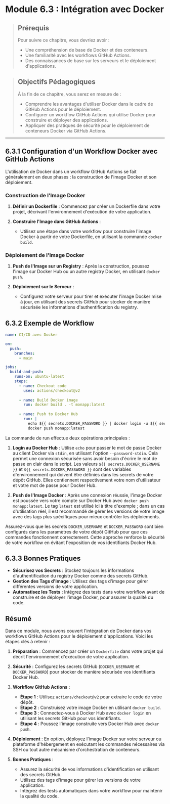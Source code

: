 # Module 6.3 : Intégration avec Docker

<blockquote>
  <h2>Prérequis</h2>
  <p>Pour suivre ce chapitre, vous devriez avoir :</p>
  <ul>
    <li>Une compréhension de base de Docker et des conteneurs.</li>
    <li>Une familiarité avec les workflows GitHub Actions.</li>
    <li>Des connaissances de base sur les serveurs et le déploiement d'applications.</li>
  </ul>
</blockquote>

<blockquote>
  <h2>Objectifs Pédagogiques</h2>
  <p>À la fin de ce chapitre, vous serez en mesure de :</p>
  <ul>
    <li>Comprendre les avantages d'utiliser Docker dans le cadre de GitHub Actions pour le déploiement.</li>
    <li>Configurer un workflow GitHub Actions qui utilise Docker pour construire et déployer des applications.</li>
    <li>Appliquer des pratiques de sécurité pour le déploiement de conteneurs Docker via GitHub Actions.</li>
  </ul>
</blockquote>

---


## 6.3.1 Configuration d'un Workflow Docker avec GitHub Actions

L'utilisation de Docker dans un workflow GitHub Actions se fait généralement en deux phases : la construction de l'image Docker et son déploiement.

### Construction de l'Image Docker

1. **Définir un Dockerfile** : Commencez par créer un Dockerfile dans votre projet, décrivant l'environnement d'exécution de votre application.

2. **Construire l'Image dans GitHub Actions** :
   - Utilisez une étape dans votre workflow pour construire l'image Docker à partir de votre Dockerfile, en utilisant la commande `docker build`.

### Déploiement de l'Image Docker

1. **Push de l'Image sur un Registry** : Après la construction, poussez l'image sur Docker Hub ou un autre registry Docker, en utilisant `docker push`.

2. **Déploiement sur le Serveur** :
   - Configurez votre serveur pour tirer et exécuter l'image Docker mise à jour, en utilisant des secrets GitHub pour stocker de manière sécurisée les informations d'authentification du registry.

## 6.3.2 Exemple de Workflow

```yaml
name: CI/CD avec Docker

on:
  push:
    branches:
      - main

jobs:
  build-and-push:
    runs-on: ubuntu-latest
    steps:
      - name: Checkout code
        uses: actions/checkout@v2
      
      - name: Build Docker image
        run: docker build . -t monapp:latest
      
      - name: Push to Docker Hub
        run: |
          echo ${{ secrets.DOCKER_PASSWORD }} | docker login -u ${{ secrets.DOCKER_USERNAME }} --password-stdin
          docker push monapp:latest
```

La commande de run effectue deux opérations principales :

1. **Login au Docker Hub** : Utilise `echo` pour passer le mot de passe Docker au client Docker via `stdin`, en utilisant l'option `--password-stdin`. Cela permet une connexion sécurisée sans avoir besoin d'écrire le mot de passe en clair dans le script. Les valeurs `${{ secrets.DOCKER_USERNAME }}` et `${{ secrets.DOCKER_PASSWORD }}` sont des variables d'environnement qui doivent être définies dans les secrets de votre dépôt GitHub. Elles contiennent respectivement votre nom d'utilisateur et votre mot de passe pour Docker Hub.

2. **Push de l'Image Docker** : Après une connexion réussie, l'image Docker est poussée vers votre compte sur Docker Hub avec `docker push monapp:latest`. Le tag `latest` est utilisé ici à titre d'exemple ; dans un cas d'utilisation réel, il est recommandé de gérer les versions de votre image avec des tags plus spécifiques pour mieux contrôler les déploiements.

Assurez-vous que les secrets `DOCKER_USERNAME` et `DOCKER_PASSWORD` sont bien configurés dans les paramètres de votre dépôt GitHub pour que ces commandes fonctionnent correctement. Cette approche renforce la sécurité de votre workflow en évitant l'exposition de vos identifiants Docker Hub.


## 6.3.3 Bonnes Pratiques

- **Sécurisez vos Secrets** : Stockez toujours les informations d'authentification du registry Docker comme des secrets GitHub.
- **Gestion des Tags d'Image** : Utilisez des tags d'image pour gérer différentes versions de votre application.
- **Automatisez les Tests** : Intégrez des tests dans votre workflow avant de construire et de déployer l'image Docker, pour assurer la qualité du code.

## Résumé

Dans ce module, nous avons couvert l'intégration de Docker dans vos workflows GitHub Actions pour le déploiement d'applications. Voici les étapes clés à retenir :

1. **Préparation** : Commencez par créer un `Dockerfile` dans votre projet qui décrit l'environnement d'exécution de votre application.

2. **Sécurité** : Configurez les secrets GitHub (`DOCKER_USERNAME` et `DOCKER_PASSWORD`) pour stocker de manière sécurisée vos identifiants Docker Hub.

3. **Workflow GitHub Actions** :
   - **Étape 1** : Utilisez `actions/checkout@v2` pour extraire le code de votre dépôt.
   - **Étape 2** : Construisez votre image Docker en utilisant `docker build`.
   - **Étape 3** : Connectez-vous à Docker Hub avec `docker login` en utilisant les secrets GitHub pour vos identifiants.
   - **Étape 4** : Poussez l'image construite vers Docker Hub avec `docker push`.

4. **Déploiement** : En option, déployez l'image Docker sur votre serveur ou plateforme d'hébergement en exécutant les commandes nécessaires via SSH ou tout autre mécanisme d'orchestration de conteneurs.

5. **Bonnes Pratiques** :
   - Assurez la sécurité de vos informations d'identification en utilisant des secrets GitHub.
   - Utilisez des tags d'image pour gérer les versions de votre application.
   - Intégrez des tests automatiques dans votre workflow pour maintenir la qualité du code.


